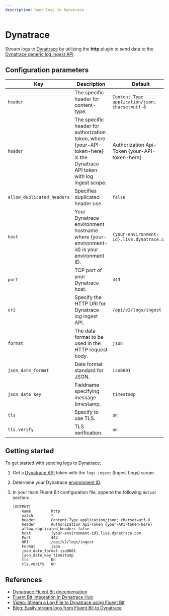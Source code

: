 ```yaml
---
description: Send logs to Dynatrace
---
```


# Dynatrace

Stream logs to [Dynatrace](https://www.dynatrace.com) by utilizing the **http**
plugin to send data to the
[Dynatrace generic log ingest API](https://docs.dynatrace.com/docs/shortlink/lma-generic-log-ingestion).

## Configuration parameters

| Key                        | Description | Default |
| -------------------------- | ----------- | ------- |
| `header`                   | The specific header for content-type. | `Content-Type application/json; charset=utf-8` |
| `header`                   | The specific header for authorization token, where {your-API-token-here} is the Dynatrace API token with log ingest scope. | Authorization Api-Token {your-API-token-here} |
| `allow_duplicated_headers` | Specifies duplicated header use. | `false` |
| `host`                     | Your Dynatrace environment hostname where {your-environment-id} is your environment ID. | `{your-environment-id}.live.dynatrace.com` |
| `port`                     | TCP port of your Dynatrace host. | `443` |
| `uri`                      | Specify the HTTP URI for Dynatrace log ingest API. | `/api/v2/logs/ingest` |
| `format`                   | The data format to be used in the HTTP request body. | `json` |
| `json_date_format`         | Date format standard for JSON. | `iso8601` |
| `json_date_key`            | Fieldname specifying message timestamp. | `timestamp` |
| `tls`                      | Specify to use TLS. | `on` |
| `tls.verify`               | TLS verification. | `on` |

## Getting started

To get started with sending logs to Dynatrace:

1. Get a [Dynatrace API](https://docs.dynatrace.com/docs/shortlink/api-authentication)
   token with the `logs.ingest` (Ingest Logs) scope.
1. Determine your Dynatrace
   [environment ID](https://docs.dynatrace.com/docs/shortlink/monitoring-environment#environment-id).
1. In your main Fluent Bit configuration file, append the following `Output` section:

   ```text
   [OUTPUT]
       name         http
       match        *
       header       Content-Type application/json; charset=utf-8
       header       Authorization Api-Token {your-API-token-here}
       allow_duplicated_headers false
       host         {your-environment-id}.live.dynatrace.com
       Port         443
       URI          /api/v2/logs/ingest
       Format       json
       json_date_format iso8601
       json_date_key timestamp
       tls          On
       tls.verify   On

## References

- [Dynatrace Fluent Bit documentation](https://docs.dynatrace.com/docs/shortlink/lma-stream-logs-with-fluent-bit)
- [Fluent Bit integration in Dynatrace Hub](https://www.dynatrace.com/hub/detail/fluent-bit/?filter=log-management-and-analytics) 
- [Video: Stream a Log File to Dynatrace using Fluent Bit](https://www.youtube.com/watch?v=JJJNxhtJ6R0)
- [Blog: Easily stream logs from Fluent Bit to Dynatrace](https://www.dynatrace.com/news/blog/easily-stream-logs-with-fluent-bit-to-dynatrace/)